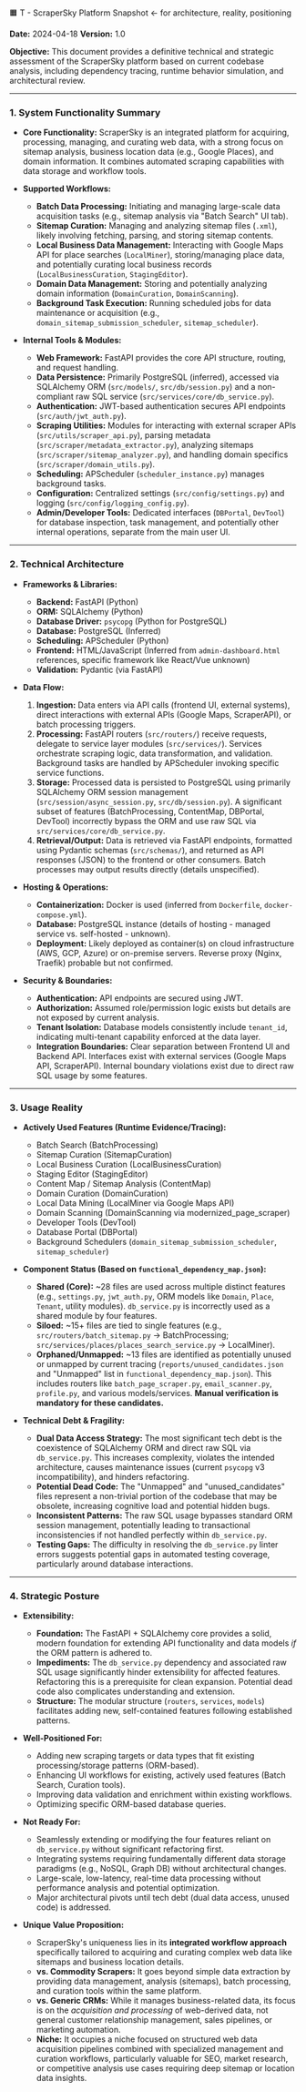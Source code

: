 🟧 T - ScraperSky Platform Snapshot ← for architecture, reality, positioning

**Date:** 2024-04-18
**Version:** 1.0

**Objective:** This document provides a definitive technical and strategic assessment of the ScraperSky platform based on current codebase analysis, including dependency tracing, runtime behavior simulation, and architectural review.

---

### 1. System Functionality Summary

- **Core Functionality:** ScraperSky is an integrated platform for acquiring, processing, managing, and curating web data, with a strong focus on sitemap analysis, business location data (e.g., Google Places), and domain information. It combines automated scraping capabilities with data storage and workflow tools.

- **Supported Workflows:**

  - **Batch Data Processing:** Initiating and managing large-scale data acquisition tasks (e.g., sitemap analysis via "Batch Search" UI tab).
  - **Sitemap Curation:** Managing and analyzing sitemap files (`.xml`), likely involving fetching, parsing, and storing sitemap contents.
  - **Local Business Data Management:** Interacting with Google Maps API for place searches (`LocalMiner`), storing/managing place data, and potentially curating local business records (`LocalBusinessCuration`, `StagingEditor`).
  - **Domain Data Management:** Storing and potentially analyzing domain information (`DomainCuration`, `DomainScanning`).
  - **Background Task Execution:** Running scheduled jobs for data maintenance or acquisition (e.g., `domain_sitemap_submission_scheduler`, `sitemap_scheduler`).

- **Internal Tools & Modules:**
  - **Web Framework:** FastAPI provides the core API structure, routing, and request handling.
  - **Data Persistence:** Primarily PostgreSQL (inferred), accessed via SQLAlchemy ORM (`src/models/`, `src/db/session.py`) and a non-compliant raw SQL service (`src/services/core/db_service.py`).
  - **Authentication:** JWT-based authentication secures API endpoints (`src/auth/jwt_auth.py`).
  - **Scraping Utilities:** Modules for interacting with external scraper APIs (`src/utils/scraper_api.py`), parsing metadata (`src/scraper/metadata_extractor.py`), analyzing sitemaps (`src/scraper/sitemap_analyzer.py`), and handling domain specifics (`src/scraper/domain_utils.py`).
  - **Scheduling:** APScheduler (`scheduler_instance.py`) manages background tasks.
  - **Configuration:** Centralized settings (`src/config/settings.py`) and logging (`src/config/logging_config.py`).
  - **Admin/Developer Tools:** Dedicated interfaces (`DBPortal`, `DevTool`) for database inspection, task management, and potentially other internal operations, separate from the main user UI.

---

### 2. Technical Architecture

- **Frameworks & Libraries:**

  - **Backend:** FastAPI (Python)
  - **ORM:** SQLAlchemy (Python)
  - **Database Driver:** `psycopg` (Python for PostgreSQL)
  - **Database:** PostgreSQL (Inferred)
  - **Scheduling:** APScheduler (Python)
  - **Frontend:** HTML/JavaScript (Inferred from `admin-dashboard.html` references, specific framework like React/Vue unknown)
  - **Validation:** Pydantic (via FastAPI)

- **Data Flow:**

  1.  **Ingestion:** Data enters via API calls (frontend UI, external systems), direct interactions with external APIs (Google Maps, ScraperAPI), or batch processing triggers.
  2.  **Processing:** FastAPI routers (`src/routers/`) receive requests, delegate to service layer modules (`src/services/`). Services orchestrate scraping logic, data transformation, and validation. Background tasks are handled by APScheduler invoking specific service functions.
  3.  **Storage:** Processed data is persisted to PostgreSQL using primarily SQLAlchemy ORM session management (`src/session/async_session.py`, `src/db/session.py`). A significant subset of features (BatchProcessing, ContentMap, DBPortal, DevTool) incorrectly bypass the ORM and use raw SQL via `src/services/core/db_service.py`.
  4.  **Retrieval/Output:** Data is retrieved via FastAPI endpoints, formatted using Pydantic schemas (`src/schemas/`), and returned as API responses (JSON) to the frontend or other consumers. Batch processes may output results directly (details unspecified).

- **Hosting & Operations:**

  - **Containerization:** Docker is used (inferred from `Dockerfile`, `docker-compose.yml`).
  - **Database:** PostgreSQL instance (details of hosting - managed service vs. self-hosted - unknown).
  - **Deployment:** Likely deployed as container(s) on cloud infrastructure (AWS, GCP, Azure) or on-premise servers. Reverse proxy (Nginx, Traefik) probable but not confirmed.

- **Security & Boundaries:**
  - **Authentication:** API endpoints are secured using JWT.
  - **Authorization:** Assumed role/permission logic exists but details are not exposed by current analysis.
  - **Tenant Isolation:** Database models consistently include `tenant_id`, indicating multi-tenant capability enforced at the data layer.
  - **Integration Boundaries:** Clear separation between Frontend UI and Backend API. Interfaces exist with external services (Google Maps API, ScraperAPI). Internal boundary violations exist due to direct raw SQL usage by some features.

---

### 3. Usage Reality

- **Actively Used Features (Runtime Evidence/Tracing):**

  - Batch Search (BatchProcessing)
  - Sitemap Curation (SitemapCuration)
  - Local Business Curation (LocalBusinessCuration)
  - Staging Editor (StagingEditor)
  - Content Map / Sitemap Analysis (ContentMap)
  - Domain Curation (DomainCuration)
  - Local Data Mining (LocalMiner via Google Maps API)
  - Domain Scanning (DomainScanning via modernized_page_scraper)
  - Developer Tools (DevTool)
  - Database Portal (DBPortal)
  - Background Schedulers (`domain_sitemap_submission_scheduler`, `sitemap_scheduler`)

- **Component Status (Based on `functional_dependency_map.json`):**

  - **Shared (Core):** ~28 files are used across multiple distinct features (e.g., `settings.py`, `jwt_auth.py`, ORM models like `Domain`, `Place`, `Tenant`, utility modules). `db_service.py` is incorrectly used as a shared module by four features.
  - **Siloed:** ~15+ files are tied to single features (e.g., `src/routers/batch_sitemap.py` -> BatchProcessing; `src/services/places/places_search_service.py` -> LocalMiner).
  - **Orphaned/Unmapped:** ~13 files are identified as potentially unused or unmapped by current tracing (`reports/unused_candidates.json` and "Unmapped" list in `functional_dependency_map.json`). This includes routers like `batch_page_scraper.py`, `email_scanner.py`, `profile.py`, and various models/services. **Manual verification is mandatory for these candidates.**

- **Technical Debt & Fragility:**
  - **Dual Data Access Strategy:** The most significant tech debt is the coexistence of SQLAlchemy ORM and direct raw SQL via `db_service.py`. This increases complexity, violates the intended architecture, causes maintenance issues (current `psycopg` v3 incompatibility), and hinders refactoring.
  - **Potential Dead Code:** The "Unmapped" and "unused_candidates" files represent a non-trivial portion of the codebase that may be obsolete, increasing cognitive load and potential hidden bugs.
  - **Inconsistent Patterns:** The raw SQL usage bypasses standard ORM session management, potentially leading to transactional inconsistencies if not handled perfectly within `db_service.py`.
  - **Testing Gaps:** The difficulty in resolving the `db_service.py` linter errors suggests potential gaps in automated testing coverage, particularly around database interactions.

---

### 4. Strategic Posture

- **Extensibility:**

  - **Foundation:** The FastAPI + SQLAlchemy core provides a solid, modern foundation for extending API functionality and data models _if_ the ORM pattern is adhered to.
  - **Impediments:** The `db_service.py` dependency and associated raw SQL usage significantly hinder extensibility for affected features. Refactoring this is a prerequisite for clean expansion. Potential dead code also complicates understanding and extension.
  - **Structure:** The modular structure (`routers`, `services`, `models`) facilitates adding new, self-contained features following established patterns.

- **Well-Positioned For:**

  - Adding new scraping targets or data types that fit existing processing/storage patterns (ORM-based).
  - Enhancing UI workflows for existing, actively used features (Batch Search, Curation tools).
  - Improving data validation and enrichment within existing workflows.
  - Optimizing specific ORM-based database queries.

- **Not Ready For:**

  - Seamlessly extending or modifying the four features reliant on `db_service.py` without significant refactoring first.
  - Integrating systems requiring fundamentally different data storage paradigms (e.g., NoSQL, Graph DB) without architectural changes.
  - Large-scale, low-latency, real-time data processing without performance analysis and potential optimization.
  - Major architectural pivots until tech debt (dual data access, unused code) is addressed.

- **Unique Value Proposition:**
  - ScraperSky's uniqueness lies in its **integrated workflow approach** specifically tailored to acquiring and curating complex web data like sitemaps and business location details.
  - **vs. Commodity Scrapers:** It goes beyond simple data extraction by providing data management, analysis (sitemaps), batch processing, and curation tools within the same platform.
  - **vs. Generic CRMs:** While it manages business-related data, its focus is on the _acquisition and processing_ of web-derived data, not general customer relationship management, sales pipelines, or marketing automation.
  - **Niche:** It occupies a niche focused on structured web data acquisition pipelines combined with specialized management and curation workflows, particularly valuable for SEO, market research, or competitive analysis use cases requiring deep sitemap or location data insights.
